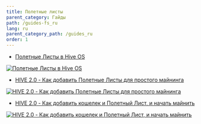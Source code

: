 ```yaml
---
title: Полетные листы
parent_category: Гайды
path: /guides-fs_ru
lang: ru
parent_category_path: /guides_ru
order: 1
---
```


- <a href="https://www.youtube.com/watch?v=4si1DDsID3s">Полетные Листы в Hive OS</a>

<a href="http://www.youtube.com/watch?feature=player_embedded&v=4si1DDsID3s
" target="_blank"><img src="http://img.youtube.com/vi/4si1DDsID3s/0.jpg"
alt="Полетные Листы в Hive OS"></a>

- <a href="https://www.youtube.com/watch?v=lHRRfa4YqyQ">HIVE 2.0 - Как добавить Полетные Листы для простого майнинга</a>

<a href="http://www.youtube.com/watch?feature=player_embedded&v=lHRRfa4YqyQ
" target="_blank"><img src="http://img.youtube.com/vi/lHRRfa4YqyQ/0.jpg"
alt="HIVE 2.0 - Как добавить Полетные Листы для простого майнинга"></a>

- <a href="https://www.youtube.com/watch?v=EX6CZ29zOkE">HIVE 2.0 - Как добавить кошелек и Полетный Лист, и начать майнить</a>

<a href="http://www.youtube.com/watch?feature=player_embedded&v=EX6CZ29zOkE
" target="_blank"><img src="http://img.youtube.com/vi/EX6CZ29zOkE/0.jpg"
alt="HIVE 2.0 - Как добавить кошелек и Полетный Лист, и начать майнить"></a>
